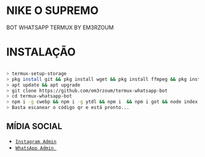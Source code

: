 # NIKE O SUPREMO
BOT WHATSAPP TERMUX BY EM3RZOUM 



# INSTALAÇÃO 
```bash

> termux-setup-storage
> pkg install git && pkg install wget && pkg install ffmpeg && pkg install nodejs
> apt update && apt upgrade
> git clone https://github.com/em3rzoum/termux-whatsapp-bot
> cd termux-whatsapp-bot
> npm i -g cwebp && npm i -g ytdl && npm i  && npm i got && node index js
> Basta escanear o código qr e está pronto...
```




## MÍDIA SOCIAL

* [`Instagram Admin`](https://www.instagram.com/em3rzoum)
* [`WhatsApp Admin `](https://wa.me/+554291276766)

